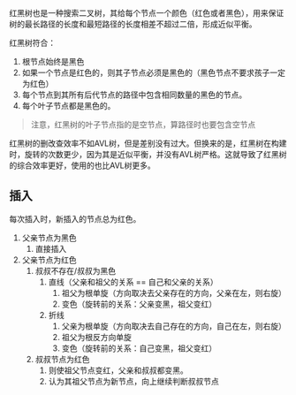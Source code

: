 红黑树也是一种搜索二叉树，其给每个节点一个颜色（红色或者黑色），用来保证树的最长路径的长度和最短路径的长度相差不超过二倍，形成近似平衡。

红黑树符合：
1. 根节点始终是黑色
2. 如果一个节点是红色的，则其子节点必须是黑色的（黑色节点不要求孩子一定为红色）
3. 每个节点到其所有后代节点的路径中包含相同数量的黑色的节点。
4. 每个叶子节点都是黑色的。

> 注意，红黑树的叶子节点指的是空节点，算路径时也要包含空节点

红黑树的删改查效率不如AVL树，但是差别没有过大。但换来的是，红黑树在构建时，旋转的次数更少，因为其是近似平衡，并没有AVL树严格。这就导致了红黑树的综合效率更好，使用的也比AVL树更多。

## 插入

每次插入时，新插入的节点总为红色。
1. 父亲节点为黑色
	1. 直接插入
2. 父亲节点为红色
	1. 叔叔不存在/叔叔为黑色
		1. 直线（父亲和祖父的关系 == 自己和父亲的关系）
			1. 祖父为根单旋（方向取决去父亲存在的方向，父亲在左，则右旋）
			2. 变色（旋转前的关系：父亲变黑，祖父变红）
		2. 折线
			1. 父亲为根单旋（方向取决去自己存在的方向，自己在左，则右旋）
			3. 祖父为根反方向单旋
			4. 变色（旋转前的关系：自己变黑，祖父变红）
	2. 叔叔节点为红色
		1. 则使祖父节点变红，父亲和叔叔都变黑。
		2. 认为其祖父节点为新节点，向上继续判断叔叔节点